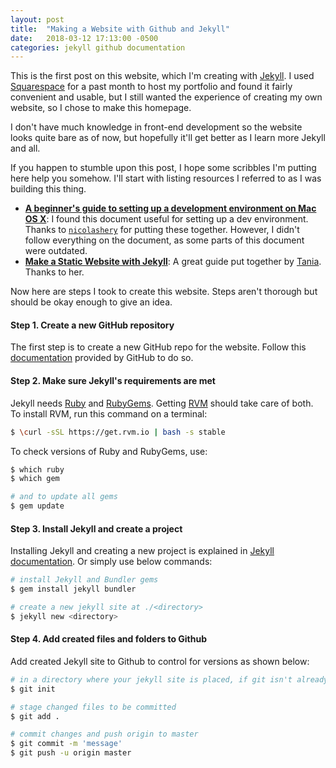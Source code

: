 ```yaml
---
layout: post
title:  "Making a Website with Github and Jekyll"
date:   2018-03-12 17:13:00 -0500
categories: jekyll github documentation
---
```


This is the first post on this website, which I'm creating with [Jekyll][1]. I used [Squarespace][2] for a past month to host my portfolio and found it fairly convenient and usable, but I still wanted the experience of creating my own website, so I chose to make this homepage.

I don't have much knowledge in front-end development so the website looks quite bare as of now, but hopefully it'll get better as I learn more Jekyll and all.

If you happen to stumble upon this post, I hope some scribbles I'm putting here help you somehow. I'll start with listing resources I referred to as I was building this thing.

* [**A beginner's guide to setting up a development environment on Mac OS X**][3]: I found this document useful for setting up a dev environment. Thanks to [```nicolashery```][4] for putting these together. However, I didn't follow everything on the document, as some parts of this document were outdated.
* [**Make a Static Website with Jekyll**][4]: A great guide put together by [Tania][6]. Thanks to her.

Now here are steps I took to create this website. Steps aren't thorough but should be okay enough to give an idea.
#### **Step 1. Create a new GitHub repository**
The first step is to create a new GitHub repo for the website. Follow this [documentation][7] provided by GitHub to do so.

#### **Step 2. Make sure Jekyll's requirements are met**
Jekyll needs [Ruby][9] and [RubyGems][10]. Getting [RVM][11] should take care of both. To install RVM, run this command on a terminal:
```bash
$ \curl -sSL https://get.rvm.io | bash -s stable
```
To check versions of Ruby and RubyGems, use:
```bash
$ which ruby
$ which gem

# and to update all gems
$ gem update
```

#### **Step 3. Install Jekyll and create a project**
Installing Jekyll and creating a new project is explained in [Jekyll documentation][8]. Or simply use below commands:
```bash
# install Jekyll and Bundler gems
$ gem install jekyll bundler

# create a new jekyll site at ./<directory>
$ jekyll new <directory>
```

#### **Step 4. Add created files and folders to Github**
Add created Jekyll site to Github to control for versions as shown below:
```bash
# in a directory where your jekyll site is placed, if git isn't already initiated
$ git init

# stage changed files to be committed
$ git add .

# commit changes and push origin to master
$ git commit -m 'message'
$ git push -u origin master
```


[1]: https://jekyllrb.com/
[2]: https://www.squarespace.com/
[3]: https://github.com/nicolashery/mac-dev-setup
[4]: https://github.com/nicolashery
[5]: https://www.taniarascia.com/make-a-static-website-with-jekyll/
[6]: https://www.taniarascia.com/
[7]: https://pages.github.com/
[8]: https://jekyllrb.com/docs/quickstart/
[9]: https://www.ruby-lang.org/en/downloads/
[10]: https://rubygems.org/pages/download
[11]: https://rvm.io/
